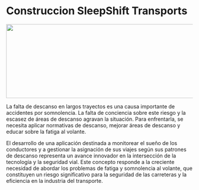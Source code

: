 # Construccion SleepShift Transports

<p align="center">
  <img width="600" height="200" src="[https://www.python.org/python-.png](https://github.com/CarlosCorralesY/Construccion_SleepShift_Transports/assets/90006714/dc703b89-c2c1-4a12-8882-be643592225b)">
</p>
La falta de descanso en largos trayectos es una causa importante de accidentes por somnolencia. La falta de conciencia sobre este riesgo y la escasez de áreas de descanso agravan la situación. Para enfrentarla, se necesita aplicar normativas de descanso, mejorar áreas de descanso y educar sobre la fatiga al volante.

El desarrollo de una aplicación destinada a monitorear el sueño de los conductores y a gestionar la asignación de sus viajes según sus patrones de descanso representa un avance innovador en la intersección de la tecnología y la seguridad vial. Este concepto responde a la creciente necesidad de abordar los problemas de fatiga y somnolencia al volante, que constituyen un riesgo significativo para la seguridad de las carreteras y la eficiencia en la industria del transporte.

